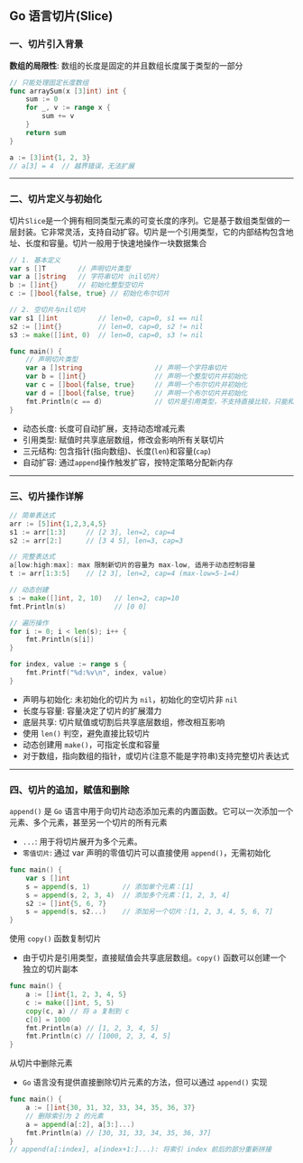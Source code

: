 ## Go 语言切片(Slice)

### 一、切片引入背景

**数组的局限性**: 数组的长度是固定的并且数组长度属于类型的一部分

```go
// 只能处理固定长度数组
func arraySum(x [3]int) int {
    sum := 0
    for _, v := range x {
        sum += v
    }
    return sum
}

a := [3]int{1, 2, 3}
// a[3] = 4  // 越界错误，无法扩展
```

---
### 二、切片定义与初始化
切片`Slice`是一个拥有相同类型元素的可变长度的序列。它是基于数组类型做的一层封装。它非常灵活，支持自动扩容。切片是一个引用类型，它的内部结构包含地址、长度和容量。切片一般用于快速地操作一块数据集合

```go
// 1. 基本定义
var s []T        // 声明切片类型
var a []string   // 字符串切片（nil切片）
b := []int{}     // 初始化整型空切片
c := []bool{false, true} // 初始化布尔切片

// 2. 空切片与nil切片
var s1 []int          // len=0, cap=0, s1 == nil
s2 := []int{}         // len=0, cap=0, s2 != nil
s3 := make([]int, 0)  // len=0, cap=0, s3 != nil

func main() {
	// 声明切片类型
	var a []string                  // 声明一个字符串切片
	var b = []int{}                 // 声明一个整型切片并初始化
	var c = []bool{false, true}     // 声明一个布尔切片并初始化
	var d = []bool{false, true}     // 声明一个布尔切片并初始化
	fmt.Println(c == d)             // 切片是引用类型，不支持直接比较，只能和nil比较
}
```
- 动态长度: 长度可自动扩展，支持动态增减元素
- 引用类型: 赋值时共享底层数组，修改会影响所有关联切片
- 三元结构: 包含指针(指向数组)、长度(`len`)和容量(`cap`)
- 自动扩容: 通过`append`操作触发扩容，按特定策略分配新内存

---

### 三、切片操作详解
```go
// 简单表达式
arr := [5]int{1,2,3,4,5}
s1 := arr[1:3]     // [2 3], len=2, cap=4
s2 := arr[2:]      // [3 4 5], len=3, cap=3

// 完整表达式
a[low:high:max]: max 限制新切片的容量为 max-low, 适用于动态控制容量
t := arr[1:3:5]    // [2 3], len=2, cap=4 (max-low=5-1=4)

// 动态创建
s := make([]int, 2, 10)   // len=2, cap=10
fmt.Println(s)            // [0 0]

// 遍历操作
for i := 0; i < len(s); i++ {
    fmt.Println(s[i])
}

for index, value := range s {
    fmt.Printf("%d:%v\n", index, value)
}
```
- 声明与初始化: 未初始化的切片为 `nil`，初始化的空切片非 `nil`
- 长度与容量: 容量决定了切片的扩展潜力
- 底层共享: 切片赋值或切割后共享底层数组，修改相互影响
- 使用 `len()` 判空，避免直接比较切片
- 动态创建用 `make()`，可指定长度和容量
- 对于数组，指向数组的指针，或切片(注意不能是字符串)支持完整切片表达式
---

### 四、切片的追加，赋值和删除
`append()` 是 `Go` 语言中用于向切片动态添加元素的内置函数。它可以一次添加一个元素、多个元素，甚至另一个切片的所有元素
- `...`: 用于将切片展开为多个元素。
- `零值切片`: 通过 var 声明的零值切片可以直接使用 `append()`，无需初始化
```go
func main() {
    var s []int
    s = append(s, 1)        // 添加单个元素：[1]
    s = append(s, 2, 3, 4)  // 添加多个元素：[1, 2, 3, 4]
    s2 := []int{5, 6, 7}
    s = append(s, s2...)    // 添加另一个切片：[1, 2, 3, 4, 5, 6, 7]
}
```

使用 `copy()` 函数复制切片
- 由于切片是引用类型，直接赋值会共享底层数组。`copy()` 函数可以创建一个独立的切片副本
```go
func main() {
    a := []int{1, 2, 3, 4, 5}
    c := make([]int, 5, 5)
    copy(c, a) // 将 a 复制到 c
    c[0] = 1000
    fmt.Println(a) // [1, 2, 3, 4, 5]
    fmt.Println(c) // [1000, 2, 3, 4, 5]
}
```

从切片中删除元素
- `Go` 语言没有提供直接删除切片元素的方法，但可以通过 `append()` 实现
```go
func main() {
    a := []int{30, 31, 32, 33, 34, 35, 36, 37}
    // 删除索引为 2 的元素
    a = append(a[:2], a[3:]...)
    fmt.Println(a) // [30, 31, 33, 34, 35, 36, 37]
}
// append(a[:index], a[index+1:]...): 将索引 index 前后的部分重新拼接
```
